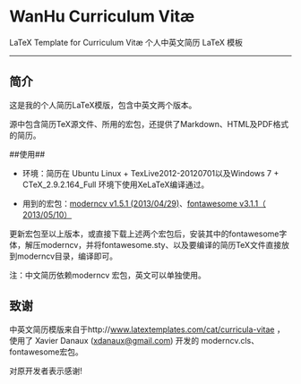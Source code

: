 WanHu Curriculum Vitæ
=========

LaTeX Template for Curriculum Vitæ
个人中英文简历 LaTeX 模板

-------------

简介
-------------
这是我的个人简历LaTeX模版，包含中英文两个版本。 

源中包含简历TeX源文件、所用的宏包，还提供了Markdown、HTML及PDF格式的简历。

##使用##

- 环境：简历在 Ubuntu Linux + TexLive2012-20120701以及Windows 7 + CTeX_2.9.2.164_Full 环境下使用XeLaTeX编译通过。

- 用到的宏包：[moderncv v1.5.1 (2013/04/29)](https://launchpad.net/moderncv/+download)、[fontawesome v3.1.1（ 2013/05/10）](http://www.ctan.org/tex-archive/fonts/fontawesome)

更新宏包至以上版本，或直接下载上述两个宏包后，安装其中的fontawesome字体，解压moderncv，并将fontawesome.sty、以及要编译的简历TeX文件直接放到moderncv目录，编译即可。

注：中文简历依赖moderncv 宏包，英文可以单独使用。


致谢
-------------
中英文简历模版来自于http://www.latextemplates.com/cat/curricula-vitae ，使用了 Xavier Danaux (xdanaux@gmail.com) 开发的 moderncv.cls、fontawesome宏包。

对原开发者表示感谢!
